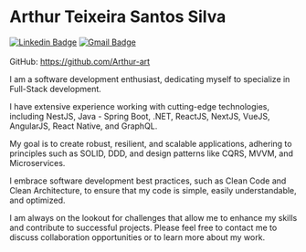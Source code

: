 # Arthur Teixeira Santos Silva

[![Linkedin Badge](https://img.shields.io/badge/-LinkedIn-blue?style=flat-square&logo=Linkedin&logoColor=white&link=https://www.linkedin.com/in/arthur-teixeira-santos-silva-167189177/)](https://www.linkedin.com/in/arthur-teixeira-santos-silva-167189177/)
[![Gmail Badge](https://img.shields.io/badge/-arthurteixeira.guts@gmail.com-00875f?style=flat-square&logo=Gmail&logoColor=white&link=mailto:arthurteixeira.guts@gmail.com)](mailto:arthurteixeira.guts@gmail.com)<br><br>
GitHub: https://github.com/Arthur-art

I am a software development enthusiast, dedicating myself to specialize in Full-Stack development.

I have extensive experience working with cutting-edge technologies, including NestJS, Java - Spring Boot, .NET, ReactJS, NextJS, VueJS, AngularJS, React Native, and GraphQL.

My goal is to create robust, resilient, and scalable applications, adhering to principles such as SOLID, DDD, and design patterns like CQRS, MVVM, and Microservices.

I embrace software development best practices, such as Clean Code and Clean Architecture, to ensure that my code is simple, easily understandable, and optimized.

I am always on the lookout for challenges that allow me to enhance my skills and contribute to successful projects. Please feel free to contact me to discuss collaboration opportunities or to learn more about my work.